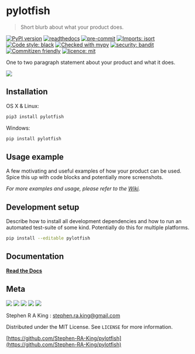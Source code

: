 # pylotfish

> Short blurb about what your product does.

[![PyPI version](https://badge.fury.io/py/pylotfish.svg)](https://badge.fury.io/py/pylotfish)
[![readthedocs][readthedocs-image]][readthedocs-url]
[![pre-commit][pre-commit-image]][pre-commit-url]
[![Imports: isort][isort-image]][isort-url]
[![Code style: black][black-image]][black-url]
[![Checked with mypy][mypy-image]][mypy-url]
[![security: bandit][bandit-image]][bandit-url]
[![Commitizen friendly][commitizen-image]][commitizen-url]
[![licence: mit][mit-license-image]][mit-license-url]

One to two paragraph statement about your product and what it does.

![](assets/header.png)

## Installation

OS X & Linux:

```sh
pip3 install pylotfish
```

Windows:

```sh
pip install pylotfish
```

## Usage example

A few motivating and useful examples of how your product can be used. Spice this up with code blocks and potentially more screenshots.

_For more examples and usage, please refer to the [Wiki][wiki]._

## Development setup

Describe how to install all development dependencies and how to run an automated test-suite of some kind. Potentially do this for multiple platforms.

```sh
pip install --editable pylotfish
```

## Documentation

[**Read the Docs**](https://pylotfish.readthedocs.io/en/latest/)

## Meta

[![](assets/linkedin.png)](https://linkedin.com/in/stephen-k-3a4644210)
[![](assets/github.png)](https://github.com/Stephen-RA-King/Stephen-RA-King)
[![](assets/pypi.png)](https://pypi.org/project/pylotfish/)
[![](assets/www.png)](https://www.Stephen-RA-King)
[![](assets/email.png)](mailto:stephen.ra.king@gmail.com)

Stephen R A King : stephen.ra.king@gmail.com

Distributed under the MIT License. See `LICENSE` for more information.

[https://github.com/Stephen-RA-King/pylotfish](https://github.com/Stephen-RA-King/pylotfish)

<!-- Markdown link & img dfn's -->

[commitizen-image]: https://img.shields.io/badge/commitizen-friendly-brightgreen.svg
[commitizen-url]: http://commitizen.github.io/cz-cli/
[readthedocs-image]: https://readthedocs.org/projects/pylotfish/badge/?version=latest
[readthedocs-url]: https://pylotfish.readthedocs.io/en/latest/?badge=latest
[pre-commit-image]: https://img.shields.io/badge/pre--commit-enabled-brightgreen?logo=pre-commit&logoColor=white
[pre-commit-url]: https://github.com/pre-commit/pre-commit
[isort-image]: https://img.shields.io/badge/%20imports-isort-%231674b1?style=flat&labelColor=ef8336
[isort-url]: https://pycqa.github.io/isort/
[black-image]: https://img.shields.io/badge/code%20style-black-000000.svg
[black-url]: https://github.com/psf/black
[bandit-image]: https://img.shields.io/badge/security-bandit-yellow.svg
[bandit-url]: https://github.com/PyCQA/bandit
[mypy-image]: http://www.mypy-lang.org/static/mypy_badge.svg
[mypy-url]: http://mypy-lang.org/
[mit-license-image]: https://img.shields.io/badge/license-MIT-blue
[mit-license-url]: https://choosealicense.com/licenses/mit/
[wiki]: https://github.com/Stephen-RA-King/pylotfish/wiki
